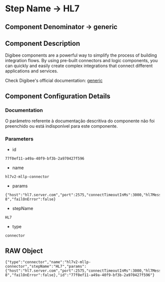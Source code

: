 # Step Name -> HL7
## Component Denominator -> generic

## Component Description

Digibee components are a powerful way to simplify the process of building integration flows. By using pre-built connectors and logic components, you can quickly and easily create complex integrations that connect different applications and services.

Check Digibee's official documentation: [generic](https://docs.digibee.com/documentation "Digibee documentation")

## Component Configuration Details
### Documentation

O parâmetro referente à documentação descritiva do componente não foi preenchido ou está indisponível para este componente.

### Parameters

* id
```
77f0ef11-a49a-40f9-bf3b-2a970427f596
```

* name
```
hl7v2-mllp-connector
```

* params
```
{"host":"hl7.server.com","port":2575,"connectTimeoutInMs":3000,"hl7Message":"","hl7MessageCharset":"UTF-8","failOnError":false}
```

* stepName
```
HL7
```

* type
```
connector
```


## RAW Object

```
{"type":"connector","name":"hl7v2-mllp-connector","stepName":"HL7","params":{"host":"hl7.server.com","port":2575,"connectTimeoutInMs":3000,"hl7Message":"","hl7MessageCharset":"UTF-8","failOnError":false},"id":"77f0ef11-a49a-40f9-bf3b-2a970427f596"}
```
